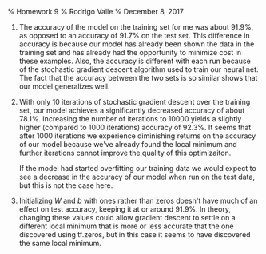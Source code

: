 % Homework 9
% Rodrigo Valle
% December 8, 2017

1. The accuracy of the model on the training set for me was about 91.9%, as
   opposed to an accuracy of 91.7% on the test set. This difference in accuracy
   is because our model has already been shown the data in the training set and
   has already had the opportunity to minimize cost in these examples. Also, the
   accuracy is different with each run because of the stochastic gradient
   descent algorithm used to train our neural net. The fact that the accuracy
   between the two sets is so similar shows that our model generalizes well.

2. With only 10 iterations of stochastic gradient descent over the training set,
   our model achieves a significantly decreased accuracy of about 78.1%.
   Increasing the number of iterations to 10000 yields a slightly higher
   (compared to 1000 iterations) accuracy of 92.3%. It seems that after 1000
   iterations we experience diminishing returns on the accuracy of our model
   because we've already found the local minimum and further iterations cannot
   improve the quality of this optimizaiton.

   If the model had started overfitting our training data we would expect to see
   a decrease in the accuracy of our model when run on the test data, but this
   is not the case here.

3. Initializing $W$ and $b$ with ones rather than zeros doesn't have much of an
   effect on test accuracy, keeping it at or around 91.9%. In theory, changing
   these values could allow gradient descent to settle on a different local
   minimum that is more or less accurate that the one discovered using tf.zeros,
   but in this case it seems to have discovered the same local minimum.
